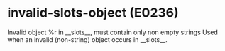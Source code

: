 # invalid-slots-object (E0236)

Invalid object %r in \_\_slots\_\_, must contain only non empty strings
Used when an invalid (non-string) object occurs in \_\_slots\_\_.
